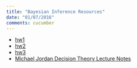 ```yaml
---
title: "Bayesian Inference Resources"
date: "01/07/2016"
comments: cucumber
---
```


- [hw1](/assets/ams206/hw/hw1.pdf)
- [hw2](/assets/ams206/hw/hw2.pdf)
- [hw3](/assets/ams206/hw/hw3.pdf)
- [Michael Jordan Decision Theory Lecture Notes](/assets/ams206/notes/decision_mj.pdf)
